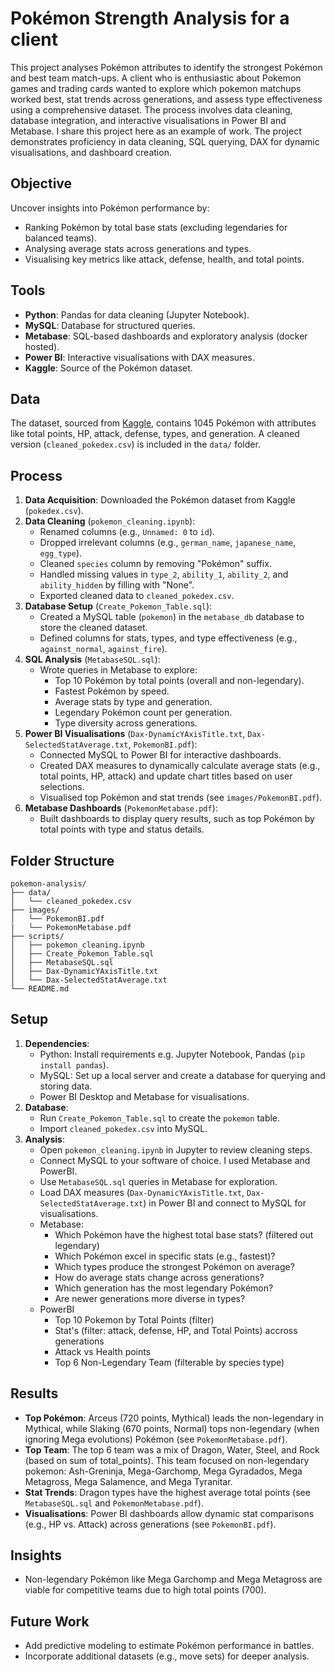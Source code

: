 # Pokémon Strength Analysis for a client

This project analyses Pokémon attributes to identify the strongest Pokémon and best team match-ups. A client who is enthusiastic about Pokemon games and trading cards wanted to explore which pokemon matchups worked best, stat trends across generations, and assess type effectiveness using a comprehensive dataset. The process involves data cleaning, database integration, and interactive visualisations in Power BI and Metabase. I share this project here as an example of work. The project demonstrates proficiency in data cleaning, SQL querying, DAX for dynamic visualisations, and dashboard creation.

## Objective
Uncover insights into Pokémon performance by:
- Ranking Pokémon by total base stats (excluding legendaries for balanced teams).
- Analysing average stats across generations and types.
- Visualising key metrics like attack, defense, health, and total points.

## Tools
- **Python**: Pandas for data cleaning (Jupyter Notebook).
- **MySQL**: Database for structured queries.
- **Metabase**: SQL-based dashboards and exploratory analysis (docker hosted).
- **Power BI**: Interactive visualisations with DAX measures.
- **Kaggle**: Source of the Pokémon dataset.

## Data
The dataset, sourced from [Kaggle](https://www.kaggle.com/datasets/mariotormo/complete-pokemon-dataset-updated-090420), contains 1045 Pokémon with attributes like total points, HP, attack, defense, types, and generation. A cleaned version (`cleaned_pokedex.csv`) is included in the `data/` folder.

## Process
1. **Data Acquisition**: Downloaded the Pokémon dataset from Kaggle (`pokedex.csv`).
2. **Data Cleaning** (`pokemon_cleaning.ipynb`):
   - Renamed columns (e.g., `Unnamed: 0` to `id`).
   - Dropped irrelevant columns (e.g., `german_name`, `japanese_name`, `egg_type`).
   - Cleaned `species` column by removing "Pokémon" suffix.
   - Handled missing values in `type_2`, `ability_1`, `ability_2`, and `ability_hidden` by filling with "None".
   - Exported cleaned data to `cleaned_pokedex.csv`.
3. **Database Setup** (`Create_Pokemon_Table.sql`):
   - Created a MySQL table (`pokemon`) in the `metabase_db` database to store the cleaned dataset.
   - Defined columns for stats, types, and type effectiveness (e.g., `against_normal`, `against_fire`).
4. **SQL Analysis** (`MetabaseSQL.sql`):
   - Wrote queries in Metabase to explore:
     - Top 10 Pokémon by total points (overall and non-legendary).
     - Fastest Pokémon by speed.
     - Average stats by type and generation.
     - Legendary Pokémon count per generation.
     - Type diversity across generations.
5. **Power BI Visualisations** (`Dax-DynamicYAxisTitle.txt`, `Dax-SelectedStatAverage.txt`, `PokemonBI.pdf`):
   - Connected MySQL to Power BI for interactive dashboards.
   - Created DAX measures to dynamically calculate average stats (e.g., total points, HP, attack) and update chart titles based on user selections.
   - Visualised top Pokémon and stat trends (see `images/PokemonBI.pdf`).
6. **Metabase Dashboards** (`PokemonMetabase.pdf`):
   - Built dashboards to display query results, such as top Pokémon by total points with type and status details.

## Folder Structure
```
pokemon-analysis/
├── data/
│   └── cleaned_pokedex.csv
├── images/
│   └── PokemonBI.pdf
|   └── PokemonMetabase.pdf
├── scripts/
│   ├── pokemon_cleaning.ipynb
│   ├── Create_Pokemon_Table.sql
│   ├── MetabaseSQL.sql
│   ├── Dax-DynamicYAxisTitle.txt
│   └── Dax-SelectedStatAverage.txt
└── README.md
```

## Setup
1. **Dependencies**:
   - Python: Install requirements e.g. Jupyter Notebook, Pandas (`pip install pandas`). 
   - MySQL: Set up a local server and create a database for querying and storing data.
   - Power BI Desktop and Metabase for visualisations.
2. **Database**:
   - Run `Create_Pokemon_Table.sql` to create the `pokemon` table.
   - Import `cleaned_pokedex.csv` into MySQL.
3. **Analysis**:
   - Open `pokemon_cleaning.ipynb` in Jupyter to review cleaning steps.
   - Connect MySQL to your software of choice. I used Metabase and PowerBI.
   - Use `MetabaseSQL.sql` queries in Metabase for exploration.
   - Load DAX measures (`Dax-DynamicYAxisTitle.txt`, `Dax-SelectedStatAverage.txt`) in Power BI and connect to MySQL for visualisations.
   - Metabase:
      - Which Pokémon have the highest total base stats? (filtered out legendary)
      - Which Pokémon excel in specific stats (e.g., fastest)?
      - Which types produce the strongest Pokémon on average?
      - How do average stats change across generations?
      - Which generation has the most legendary Pokémon?
      - Are newer generations more diverse in types?
   - PowerBI
      - Top 10 Pokemon by Total Points (filter)
      - Stat's (filter: attack, defense, HP, and Total Points) accross generations
      - Attack vs Health points
      - Top 6 Non-Legendary Team (filterable by species type)

## Results
- **Top Pokémon**: Arceus (720 points, Mythical) leads the non-legendary in Mythical, while Slaking (670 points, Normal) tops non-legendary (when ignoring Mega evolutions) Pokémon (see `PokemonMetabase.pdf`).
- **Top Team**: The top 6 team was a mix of Dragon, Water, Steel, and Rock (based on sum of total_points). This team focused on non-legendary pokemon: Ash-Greninja, Mega-Garchomp, Mega Gyradados, Mega Metagross, Mega Salamence, and Mega Tyranitar. 
- **Stat Trends**: Dragon types have the highest average total points (see `MetabaseSQL.sql` and `PokemonMetabase.pdf`).
- **Visualisations**: Power BI dashboards allow dynamic stat comparisons (e.g., HP vs. Attack) across generations (see `PokemonBI.pdf`).

## Insights
- Non-legendary Pokémon like Mega Garchomp and Mega Metagross are viable for competitive teams due to high total points (700).

## Future Work
- Add predictive modeling to estimate Pokémon performance in battles.
- Incorporate additional datasets (e.g., move sets) for deeper analysis.